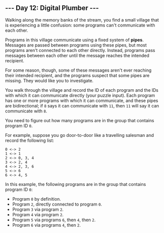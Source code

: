 <article class="day-desc"><h2>--- Day 12: Digital Plumber ---</h2><p>Walking along the memory banks of the stream, you find a small village that is experiencing a little confusion: some programs can't communicate with each other.</p>
<p>Programs in this village communicate using a fixed system of <b>pipes</b>. Messages are passed between programs using these pipes, but most programs aren't connected to each other directly.  Instead, programs pass messages between each other until the message reaches the intended recipient.</p>
<p>For some reason, though, some of these messages aren't ever reaching their intended recipient, and the programs suspect that some <span title="Yes, citizens, plumbing! It's the latest invention to hit Rome!">pipes</span> are missing. They would like you to investigate.</p>
<p>You walk through the village and record the ID of each program and the IDs with which it can communicate directly (your puzzle input). Each program has one or more programs with which it can communicate, and these pipes are bidirectional; if <code>8</code> says it can communicate with <code>11</code>, then <code>11</code> will say it can communicate with <code>8</code>.</p>
<p>You need to figure out how many programs are in the group that contains program ID <code>0</code>.</p>
<p>For example, suppose you go door-to-door like a travelling salesman and record the following list:</p>
<pre><code>0 &lt;-&gt; 2
1 &lt;-&gt; 1
2 &lt;-&gt; 0, 3, 4
3 &lt;-&gt; 2, 4
4 &lt;-&gt; 2, 3, 6
5 &lt;-&gt; 6
6 &lt;-&gt; 4, 5
</code></pre>
<p>In this example, the following programs are in the group that contains program ID <code>0</code>:</p>
<ul>
<li>Program <code>0</code> by definition.</li>
<li>Program <code>2</code>, directly connected to program <code>0</code>.</li>
<li>Program <code>3</code> via program <code>2</code>.</li>
<li>Program <code>4</code> via program <code>2</code>.</li>
<li>Program <code>5</code> via programs <code>6</code>, then <code>4</code>, then <code>2</code>.</li>
<li>Program <code>6</code> via programs <code>4</code>, then <code>2</code>.</li>
</ul>


</article>

<form method="post" action="12/answer"><input type="hidden" name="level" value="1"></form>